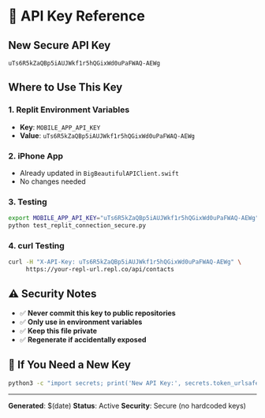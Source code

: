 # 🔑 API Key Reference

## **New Secure API Key**
```
uTs6R5kZaQBp5iAUJWkf1r5hQGixWd0uPaFWAQ-AEWg
```

## **Where to Use This Key**

### **1. Replit Environment Variables**
- **Key**: `MOBILE_APP_API_KEY`
- **Value**: `uTs6R5kZaQBp5iAUJWkf1r5hQGixWd0uPaFWAQ-AEWg`

### **2. iPhone App**
- Already updated in `BigBeautifulAPIClient.swift`
- No changes needed

### **3. Testing**
```bash
export MOBILE_APP_API_KEY="uTs6R5kZaQBp5iAUJWkf1r5hQGixWd0uPaFWAQ-AEWg"
python test_replit_connection_secure.py
```

### **4. curl Testing**
```bash
curl -H "X-API-Key: uTs6R5kZaQBp5iAUJWkf1r5hQGixWd0uPaFWAQ-AEWg" \
     https://your-repl-url.repl.co/api/contacts
```

## **⚠️ Security Notes**

- ✅ **Never commit this key to public repositories**
- ✅ **Only use in environment variables**
- ✅ **Keep this file private**
- ✅ **Regenerate if accidentally exposed**

## **🔄 If You Need a New Key**

```bash
python3 -c "import secrets; print('New API Key:', secrets.token_urlsafe(32))"
```

---

**Generated**: $(date)
**Status**: Active
**Security**: Secure (no hardcoded keys)
